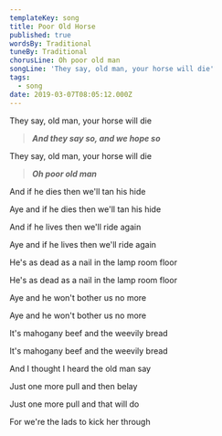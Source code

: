 ```yaml
---
templateKey: song
title: Poor Old Horse
published: true
wordsBy: Traditional
tuneBy: Traditional
chorusLine: Oh poor old man
songLine: 'They say, old man, your horse will die'
tags:
  - song
date: 2019-03-07T08:05:12.000Z
---
```

They say, old man, your horse will die

> ***And they say so, and we hope so***

They say, old man, your horse will die

> ***Oh poor old man***

And if he dies then we'll tan his hide

Aye and if he dies then we'll tan his hide

And if he lives then we'll ride again

Aye and if he lives then we'll ride again

He's as dead as a nail in the lamp room floor

He's as dead as a nail in the lamp room floor

Aye and he won't bother us no more

Aye and he won't bother us no more

It's mahogany beef and the weevily bread

It's mahogany beef and the weevily bread

And I thought I heard the old man say

Just one more pull and then belay

Just one more pull and that will do

For we're the lads to kick her through
